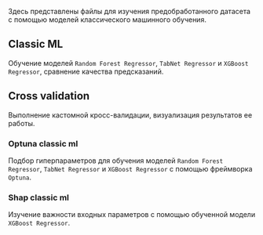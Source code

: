 Здесь представлены файлы для изучения предобработанного датасета с помощью моделей классического машинного обучения.

## Classic ML
Обучение моделей `Random Forest Regressor`, `TabNet Regressor` и `XGBoost Regressor`, сравнение качества предсказаний.

## Cross validation
Выполнение кастомной кросс-валидации, визуализация результатов ее работы.

### Optuna classic ml
Подбор гиперпараметров для обучения моделей `Random Forest Regressor`, `TabNet Regressor` и `XGBoost Regressor` с помощью фреймворка `Optuna`.

### Shap classic ml
Изучение важности входных параметров с помощью обученной модели `XGBoost Regressor`.
